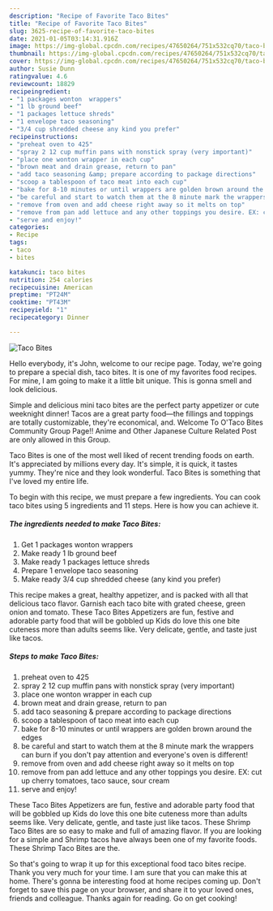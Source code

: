 ```yaml
---
description: "Recipe of Favorite Taco Bites"
title: "Recipe of Favorite Taco Bites"
slug: 3625-recipe-of-favorite-taco-bites
date: 2021-01-05T03:14:31.916Z
image: https://img-global.cpcdn.com/recipes/47650264/751x532cq70/taco-bites-recipe-main-photo.jpg
thumbnail: https://img-global.cpcdn.com/recipes/47650264/751x532cq70/taco-bites-recipe-main-photo.jpg
cover: https://img-global.cpcdn.com/recipes/47650264/751x532cq70/taco-bites-recipe-main-photo.jpg
author: Susie Dunn
ratingvalue: 4.6
reviewcount: 18829
recipeingredient:
- "1 packages wonton  wrappers"
- "1 lb ground beef"
- "1 packages lettuce shreds"
- "1 envelope taco seasoning"
- "3/4 cup shredded cheese any kind you prefer"
recipeinstructions:
- "preheat oven to 425"
- "spray 2 12 cup muffin pans with nonstick spray (very important)"
- "place one wonton wrapper in each cup"
- "brown meat and drain grease, return to pan"
- "add taco seasoning &amp; prepare according to package directions"
- "scoop a tablespoon of taco meat into each cup"
- "bake for 8-10 minutes or until wrappers are golden brown around the edges"
- "be careful and start to watch them at the 8 minute mark the wrappers can burn if you don&#39;t pay attention and  everyone&#39;s oven is different!"
- "remove from oven and add cheese right away so it melts on top"
- "remove from pan add lettuce and any other toppings you desire. EX: cut up cherry tomatoes, taco sauce, sour cream"
- "serve and enjoy!"
categories:
- Recipe
tags:
- taco
- bites

katakunci: taco bites 
nutrition: 254 calories
recipecuisine: American
preptime: "PT24M"
cooktime: "PT43M"
recipeyield: "1"
recipecategory: Dinner

---
```



![Taco Bites](https://img-global.cpcdn.com/recipes/47650264/751x532cq70/taco-bites-recipe-main-photo.jpg)

Hello everybody, it's John, welcome to our recipe page. Today, we're going to prepare a special dish, taco bites. It is one of my favorites food recipes. For mine, I am going to make it a little bit unique. This is gonna smell and look delicious.

Simple and delicious mini taco bites are the perfect party appetizer or cute weeknight dinner! Tacos are a great party food—the fillings and toppings are totally customizable, they&#39;re economical, and. Welcome To O&#39;Taco Bites Community Group Page!! Anime and Other Japanese Culture Related Post are only allowed in this Group.

Taco Bites is one of the most well liked of recent trending foods on earth. It's appreciated by millions every day. It's simple, it is quick, it tastes yummy. They're nice and they look wonderful. Taco Bites is something that I've loved my entire life.


To begin with this recipe, we must prepare a few ingredients. You can cook taco bites using 5 ingredients and 11 steps. Here is how you can achieve it.

<!--inarticleads1-->

##### The ingredients needed to make Taco Bites:

1. Get 1 packages wonton  wrappers
1. Make ready 1 lb ground beef
1. Make ready 1 packages lettuce shreds
1. Prepare 1 envelope taco seasoning
1. Make ready 3/4 cup shredded cheese (any kind you prefer)


This recipe makes a great, healthy appetizer, and is packed with all that delicious taco flavor. Garnish each taco bite with grated cheese, green onion and tomato. These Taco Bites Appetizers are fun, festive and adorable party food that will be gobbled up Kids do love this one bite cuteness more than adults seems like. Very delicate, gentle, and taste just like tacos. 

<!--inarticleads2-->

##### Steps to make Taco Bites:

1. preheat oven to 425
1. spray 2 12 cup muffin pans with nonstick spray (very important)
1. place one wonton wrapper in each cup
1. brown meat and drain grease, return to pan
1. add taco seasoning &amp; prepare according to package directions
1. scoop a tablespoon of taco meat into each cup
1. bake for 8-10 minutes or until wrappers are golden brown around the edges
1. be careful and start to watch them at the 8 minute mark the wrappers can burn if you don&#39;t pay attention and  everyone&#39;s oven is different!
1. remove from oven and add cheese right away so it melts on top
1. remove from pan add lettuce and any other toppings you desire. EX: cut up cherry tomatoes, taco sauce, sour cream
1. serve and enjoy!


These Taco Bites Appetizers are fun, festive and adorable party food that will be gobbled up Kids do love this one bite cuteness more than adults seems like. Very delicate, gentle, and taste just like tacos. These Shrimp Taco Bites are so easy to make and full of amazing flavor. If you are looking for a simple and Shrimp tacos have always been one of my favorite foods. These Shrimp Taco Bites are the. 

So that's going to wrap it up for this exceptional food taco bites recipe. Thank you very much for your time. I am sure that you can make this at home. There's gonna be interesting food at home recipes coming up. Don't forget to save this page on your browser, and share it to your loved ones, friends and colleague. Thanks again for reading. Go on get cooking!
